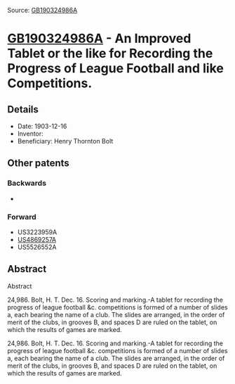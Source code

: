 Source: [GB190324986A](https://patents.google.com/patent/GB190324986A)

# [GB190324986A](GB190324986A.md) - An Improved Tablet or the like for Recording the Progress of League Football and like Competitions.

## Details

* Date: 1903-12-16
* Inventor: 
* Beneficiary: Henry Thornton Bolt

## Other patents

### Backwards
 * 
### Forward
 * US3223959A
 * [US4869257A](US4869257A.md)
 * US5526552A
## Abstract

Abstract

24,986. Bolt, H. T. Dec. 16. Scoring and marking.-A tablet for recording the progress of league football &c. competitions is formed of a number of slides a, each bearing the name of a club. The slides are arranged, in the order of merit of the clubs, in grooves B, and spaces D are ruled on the tablet, on which the results of games are marked.



24,986. Bolt, H. T. Dec. 16. Scoring and marking.-A tablet for recording the progress of league football &c. competitions is formed of a number of slides a, each bearing the name of a club. The slides are arranged, in the order of merit of the clubs, in grooves B, and spaces D are ruled on the tablet, on which the results of games are marked.
